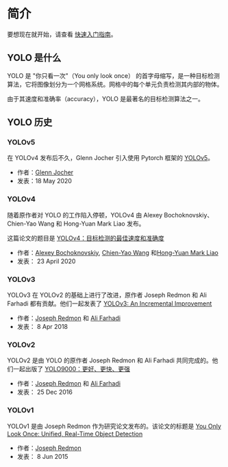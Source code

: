 # 简介

要想现在就开始，请查看 [快速入门指南](quick-start.md)。

## YOLO 是什么

YOLO 是 "你只看一次"（You only look once） 的首字母缩写，是一种目标检测算法，它将图像划分为一个网格系统。网格中的每个单元负责检测其内部的物体。

由于其速度和准确率（accuracy），YOLO 是最著名的目标检测算法之一。

## YOLO 历史

### YOLOv5

在 YOLOv4 发布后不久，Glenn Jocher 引入使用 Pytorch 框架的 [YOLOv5](https://github.com/ultralytics/yolov5)。


- 作者：[Glenn Jocher](https://www.linkedin.com/in/glenn-jocher)  
- 发表：18 May 2020

### YOLOv4

随着原作者对 YOLO 的工作陷入停顿，YOLOv4 由 Alexey Bochoknovskiy、Chien-Yao Wang 和 Hong-Yuan Mark Liao 发布。

这篇论文的题目是 [YOLOv4：目标检测的最佳速度和准确度](https://arxiv.org/abs/2004.10934v1)

- 作者：[Alexey Bochoknovskiy](https://ru.linkedin.com/in/alexey-bochkovskiy-1213b542), [Chien-Yao Wang](https://www.researchgate.net/profile/Chien-Yao-Wang) 和[Hong-Yuan Mark Liao](https://en.wikipedia.org/wiki/Mark_Liao)  
- 发表： 23 April 2020

### YOLOv3

YOLOv3 在 YOLOv2 的基础上进行了改进，原作者 Joseph Redmon 和 Ali Farhadi 都有贡献。他们一起发表了 [YOLOv3: An Incremental Improvement](https://arxiv.org/abs/1804.02767v1)  

- 作者：[Joseph Redmon](https://pjreddie.com/) 和 [Ali Farhadi](https://www.cs.washington.edu/people/faculty/ali)  
- 发表： 8 Apr 2018

### YOLOv2

YOLOv2 是由 YOLO 的原作者 Joseph Redmon 和 Ali Farhadi 共同完成的。他们一起出版了 [YOLO9000：更好、更快、更强](https://arxiv.org/abs/1612.08242v1)  

- 作者：[Joseph Redmon](https://pjreddie.com/) 和 [Ali Farhadi](https://www.cs.washington.edu/people/faculty/ali)  
- 发表：  25 Dec 2016

### YOLOv1

YOLOv1 是由 Joseph Redmon 作为研究论文发布的。该论文的标题是 [You Only Look Once: Unified, Real-Time Object Detection](https://arxiv.org/abs/1506.02640)  

- 作者：[Joseph Redmon](https://pjreddie.com/)  
- 发表： 8 Jun 2015
